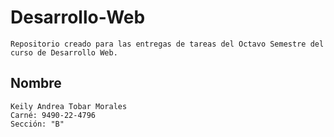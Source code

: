 # Desarrollo-Web
    Repositorio creado para las entregas de tareas del Octavo Semestre del curso de Desarrollo Web.
    
## Nombre
    Keily Andrea Tobar Morales
    Carné: 9490-22-4796
    Sección: "B"